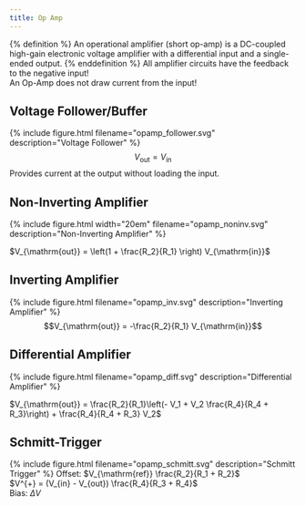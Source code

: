 ```yaml
---
title: Op Amp
---
```


{% definition %}
An operational amplifier (short op-amp) is a DC-coupled high-gain electronic voltage amplifier with a differential input and a single-ended output.
{% enddefinition %}
All amplifier circuits have the feedback to the negative input! <br>
An Op-Amp does not draw current from the input!


## Voltage Follower/Buffer
{% include figure.html filename="opamp_follower.svg" description="Voltage Follower" %}
$$V_{\mathrm{out}} = V_{\mathrm{in}}$$
Provides current at the output without loading the input.

## Non-Inverting Amplifier
{% include figure.html width="20em" filename="opamp_noninv.svg" description="Non-Inverting Amplifier" %}

$V_{\mathrm{out}} = \left(1 + \frac{R_2}{R_1} \right) V_{\mathrm{in}}$

## Inverting Amplifier
{% include figure.html filename="opamp_inv.svg" description="Inverting Amplifier" %}
$$V_{\mathrm{out}} = -\frac{R_2}{R_1} V_{\mathrm{in}}$$

## Differential Amplifier
{% include figure.html filename="opamp_diff.svg" description="Differential Amplifier" %}

$V_{\mathrm{out}} = \frac{R_2}{R_1}\left(- V_1 + V_2 \frac{R_4}{R_4 + R_3}\right) + \frac{R_4}{R_4 + R_3} V_2$


## Schmitt-Trigger
{% include figure.html filename="opamp_schmitt.svg" description="Schmitt Trigger" %}
Offset: $V_{\mathrm{ref}} \frac{R_2}{R_1 + R_2}$<br>
$V^{+} = (V_{in} - V_{out}) \frac{R_4}{R_3 + R_4}$<br>
Bias: $\Delta V$

